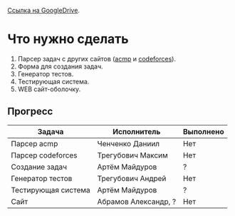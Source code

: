 [Ссылка на GoogleDrive](https://drive.google.com/drive/folders/1jSz1wb4Br7J82AKmoHt2bKFakgbJJb3t?usp=sharing).

# Что нужно сделать
1. Парсер задач с других сайтов ([acmp](https://acmp.ru) и [codeforces](https://codeforces.com)).
2. Форма для создания задач.
3. Генератор тестов.
4. Тестирующая система.
5. WEB сайт-оболочку.

## Прогресс
| Задача              | Исполнитель          | Выполнено |
|---------------------|----------------------|-----------|
| Парсер acmp         | Ченченко Даниил      | Нет       |
| Парсер codeforces   | Трегубович Максим    | Нет       |
| Создание задач      | Артём Майдуров       | ?         |
| Генератор тестов    | Трегубович Андрей    | Нет       |
| Тестирующая система | Артём Майдуров       | ?         |
| Сайт                | Абрамов Александр, ? | Нет       |

